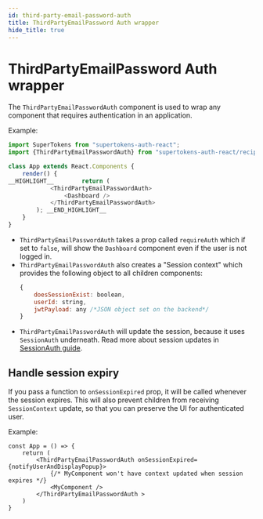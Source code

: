 ```yaml
---
id: third-party-email-password-auth
title: ThirdPartyEmailPassword Auth wrapper
hide_title: true
---
```


# ThirdPartyEmailPassword Auth wrapper


The `ThirdPartyEmailPasswordAuth` component is used to wrap any component that requires authentication in an application.


Example: 

```js
import SuperTokens from "supertokens-auth-react";
import {ThirdPartyEmailPasswordAuth} from "supertokens-auth-react/recipe/thirdpartyemailpassword";

class App extends React.Components {
    render() {
__HIGHLIGHT__        return (
            <ThirdPartyEmailPasswordAuth>
                <Dashboard />
            </ThirdPartyEmailPasswordAuth>
        ); __END_HIGHLIGHT__
    }
}
```

- `ThirdPartyEmailPasswordAuth` takes a prop called `requireAuth` which if set to `false`, will show the `Dashboard` component even if the user is not logged in.
- `ThirdPartyEmailPasswordAuth` also creates a "Session context" which provides the following object to all children components:
   ```js
   {
       doesSessionExist: boolean,
       userId: string,
       jwtPayload: any /*JSON object set on the backend*/
   }
   ```
- `ThirdPartyEmailPasswordAuth` will update the session, because it uses `SessionAuth` underneath. Read more about session updates in [SessionAuth guide](../session/session-auth).

## Handle session expiry
If you pass a function to `onSessionExpired` prop, it will be called whenever the session expires. This will also prevent children from receiving `SessionContext` update, so that you can preserve the UI for authenticated user.

Example:
```tsx
const App = () => {
    return (
        <ThirdPartyEmailPasswordAuth onSessionExpired={notifyUserAndDisplayPopup}>
            {/* MyComponent won't have context updated when session expires */}
            <MyComponent />
        </ThirdPartyEmailPasswordAuth >
    )
}
```
